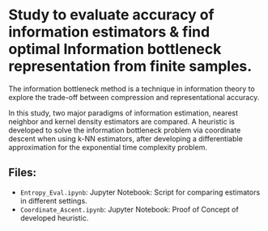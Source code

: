 # Study to evaluate accuracy of information estimators & find optimal Information bottleneck representation from finite samples.

The information bottleneck method is a technique in information theory to explore the trade-off between compression and representational accuracy.  

In this study, two major paradigms of information estimation, nearest neighbor and kernel density estimators are compared. A heuristic is developed to solve the information bottleneck problem via coordinate descent when using k-NN estimators, after developing a differentiable approximation for the exponential time complexity problem.  


## Files:
- `Entropy_Eval.ipynb`: Jupyter Notebook: Script for comparing estimators in different settings.  
- `Coordinate_Ascent.ipynb`: Jupyter Notebook:  Proof of Concept of developed heuristic.
